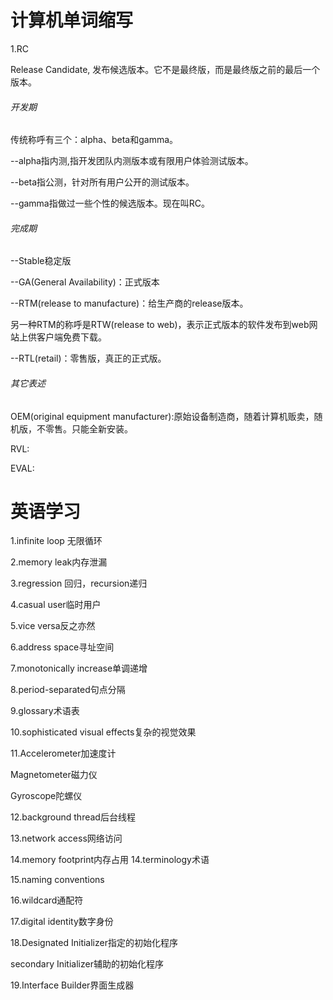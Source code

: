 # 计算机单词缩写

1.RC

Release Candidate, 发布候选版本。它不是最终版，而是最终版之前的最后一个版本。

###### 开发期

传统称呼有三个：alpha、beta和gamma。

--alpha指内测,指开发团队内测版本或有限用户体验测试版本。

--beta指公测，针对所有用户公开的测试版本。

--gamma指做过一些个性的候选版本。现在叫RC。

###### 完成期

--Stable稳定版

--GA(General Availability)：正式版本

--RTM(release to manufacture)：给生产商的release版本。

另一种RTM的称呼是RTW(release to web)，表示正式版本的软件发布到web网站上供客户端免费下载。

--RTL(retail)：零售版，真正的正式版。

###### 其它表述

OEM(original equipment manufacturer):原始设备制造商，随着计算机贩卖，随机版，不零售。只能全新安装。

RVL:

EVAL:

# 英语学习

1.infinite loop 无限循环

2.memory leak内存泄漏

3.regression 回归，recursion递归

4.casual user临时用户

5.vice versa反之亦然

6.address space寻址空间

7.monotonically increase单调递增

8.period-separated句点分隔

9.glossary术语表

10.sophisticated visual effects复杂的视觉效果

11.Accelerometer加速度计

Magnetometer磁力仪

Gyroscope陀螺仪

12.background thread后台线程

13.network access网络访问

14.memory footprint内存占用
14.terminology术语

15.naming conventions

16.wildcard通配符

17.digital identity数字身份

18.Designated Initializer指定的初始化程序

secondary Initializer辅助的初始化程序

19.Interface Builder界面生成器